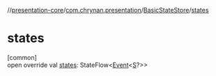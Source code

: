 //[presentation-core](../../../index.md)/[com.chrynan.presentation](../index.md)/[BasicStateStore](index.md)/[states](states.md)

# states

[common]\
open override val [states](states.md): StateFlow&lt;[Event](../-event/index.md)&lt;[S](index.md)?&gt;&gt;
